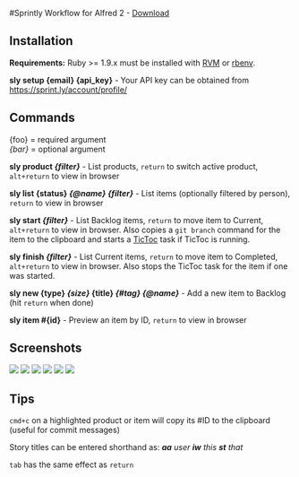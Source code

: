 #Sprintly Workflow for Alfred 2 - [Download](https://dl.dropbox.com/s/e6f6zvkpihylasd/Sprintly.alfredworkflow)

Installation
------------

**Requirements:** Ruby >= 1.9.x must be installed with [RVM][] or [rbenv][].

**sly setup {email} {api_key}** - Your API key can be obtained from <https://sprint.ly/account/profile/>


Commands
--------

{foo} = required argument   
_{bar}_ = optional argument

**sly product _{filter}_** - List products, `return` to switch active product, `alt+return` to view in browser

**sly list {status} _{@name}_ _{filter}_** - List items (optionally filtered by person), `return` to view in browser

**sly start _{filter}_** - List Backlog items, `return` to move item to Current, `alt+return` to view in browser. Also copies a `git branch` command for the item to the clipboard and starts a [TicToc][] task if TicToc is running.

**sly finish _{filter}_** - List Current items, `return` to move item to Completed, `alt+return` to view in browser. Also stops the TicToc task for the item if one was started.

**sly new {type} _{size}_ {title} _{#tag}_ _{@name}_** - Add a new item to Backlog (hit `return` when done)

**sly item #{id}** - Preview an item by ID, `return` to view in browser


Screenshots
-----------

[![](http://samrayner.com/app/cache/files/Collections/Sprintly%20for%20Alfred/1.%20Main%20Options.128.jpg)][1]
[![](http://samrayner.com/app/cache/files/Collections/Sprintly%20for%20Alfred/2.%20Listing%20Items.128.jpg)][2]
[![](http://samrayner.com/app/cache/files/Collections/Sprintly%20for%20Alfred/3.%20Adding%20an%20Item.128.jpg)][3]
[![](http://samrayner.com/app/cache/files/Collections/Sprintly%20for%20Alfred/4.%20Scoring%20a%20New%20Item.128.jpg)][4]
[![](http://samrayner.com/app/cache/files/Collections/Sprintly%20for%20Alfred/5.%20Previewing%20a%20New%20Item.128.jpg)][5]
[![](http://samrayner.com/app/cache/files/Collections/Sprintly%20for%20Alfred/6.%20Assigning%20an%20Item%20to%20a%20User.128.jpg)][6]

[1]: http://samrayner.com/app/cache/files/collections/Sprintly%20for%20Alfred/1.%20Main%20Options.jpg
[2]: http://samrayner.com/app/cache/files/collections/Sprintly%20for%20Alfred/2.%20Listing%20Items.jpg
[3]: http://samrayner.com/app/cache/files/collections/Sprintly%20for%20Alfred/3.%20Adding%20an%20Item.jpg
[4]: http://samrayner.com/app/cache/files/collections/Sprintly%20for%20Alfred/4.%20Scoring%20a%20New%20Item.jpg
[5]: http://samrayner.com/app/cache/files/collections/Sprintly%20for%20Alfred/5.%20Previewing%20a%20New%20Item.jpg
[6]: http://samrayner.com/app/cache/files/collections/Sprintly%20for%20Alfred/6.%20Assigning%20an%20Item%20to%20a%20User.jpg


Tips
----

`cmd+c` on a highlighted product or item will copy its #ID to the clipboard (useful for commit messages)

Story titles can be entered shorthand as: _**aa** user **iw** this **st** that_

`tab` has the same effect as `return`

[rvm]: https://rvm.io/
[rbenv]: https://github.com/sstephenson/rbenv/
[tictoc]: http://overcommitted.com/tictoc/